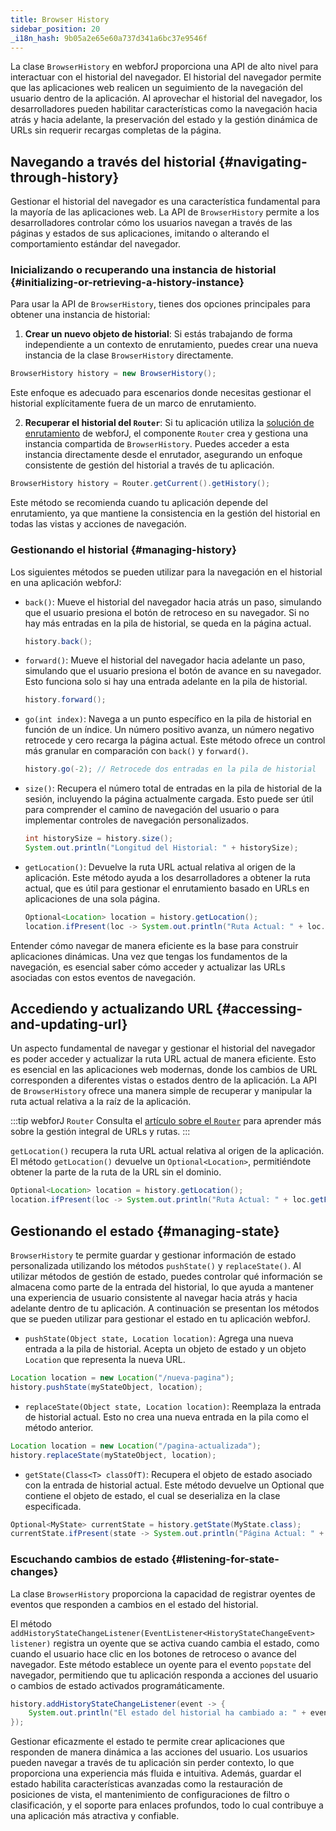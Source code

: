 ```yaml
---
title: Browser History
sidebar_position: 20
_i18n_hash: 9b05a2e65e60a737d341a6bc37e9546f
---
```

<DocChip chip='since' label='24.12' />
<JavadocLink type="foundation" location="com/webforj/router/history/BrowserHistory" top='true'/>

La clase `BrowserHistory` en webforJ proporciona una API de alto nivel para interactuar con el historial del navegador. El historial del navegador permite que las aplicaciones web realicen un seguimiento de la navegación del usuario dentro de la aplicación. Al aprovechar el historial del navegador, los desarrolladores pueden habilitar características como la navegación hacia atrás y hacia adelante, la preservación del estado y la gestión dinámica de URLs sin requerir recargas completas de la página.

## Navegando a través del historial {#navigating-through-history}

Gestionar el historial del navegador es una característica fundamental para la mayoría de las aplicaciones web. La API de `BrowserHistory` permite a los desarrolladores controlar cómo los usuarios navegan a través de las páginas y estados de sus aplicaciones, imitando o alterando el comportamiento estándar del navegador.

### Inicializando o recuperando una instancia de historial {#initializing-or-retrieving-a-history-instance}

Para usar la API de `BrowserHistory`, tienes dos opciones principales para obtener una instancia de historial:

1) **Crear un nuevo objeto de historial**: Si estás trabajando de forma independiente a un contexto de enrutamiento, puedes crear una nueva instancia de la clase `BrowserHistory` directamente.

```java
BrowserHistory history = new BrowserHistory();
```
Este enfoque es adecuado para escenarios donde necesitas gestionar el historial explícitamente fuera de un marco de enrutamiento.

2) **Recuperar el historial del `Router`**: Si tu aplicación utiliza la [solución de enrutamiento](../routing/overview) de webforJ, el componente `Router` crea y gestiona una instancia compartida de `BrowserHistory`. Puedes acceder a esta instancia directamente desde el enrutador, asegurando un enfoque consistente de gestión del historial a través de tu aplicación.

```java
BrowserHistory history = Router.getCurrent().getHistory();
```
Este método se recomienda cuando tu aplicación depende del enrutamiento, ya que mantiene la consistencia en la gestión del historial en todas las vistas y acciones de navegación.

### Gestionando el historial {#managing-history}
Los siguientes métodos se pueden utilizar para la navegación en el historial en una aplicación webforJ:

- `back()`: Mueve el historial del navegador hacia atrás un paso, simulando que el usuario presiona el botón de retroceso en su navegador. Si no hay más entradas en la pila de historial, se queda en la página actual.

  ```java
  history.back();
  ```

- `forward()`: Mueve el historial del navegador hacia adelante un paso, simulando que el usuario presiona el botón de avance en su navegador. Esto funciona solo si hay una entrada adelante en la pila de historial.

  ```java
  history.forward();
  ```

- `go(int index)`: Navega a un punto específico en la pila de historial en función de un índice. Un número positivo avanza, un número negativo retrocede y cero recarga la página actual. Este método ofrece un control más granular en comparación con `back()` y `forward()`.

  ```java
  history.go(-2); // Retrocede dos entradas en la pila de historial
  ```

- `size()`: Recupera el número total de entradas en la pila de historial de la sesión, incluyendo la página actualmente cargada. Esto puede ser útil para comprender el camino de navegación del usuario o para implementar controles de navegación personalizados.

  ```java
  int historySize = history.size();
  System.out.println("Longitud del Historial: " + historySize);
  ```

- `getLocation()`: Devuelve la ruta URL actual relativa al origen de la aplicación. Este método ayuda a los desarrolladores a obtener la ruta actual, que es útil para gestionar el enrutamiento basado en URLs en aplicaciones de una sola página.

  ```java
  Optional<Location> location = history.getLocation();
  location.ifPresent(loc -> System.out.println("Ruta Actual: " + loc.getFullURI()));
  ```

Entender cómo navegar de manera eficiente es la base para construir aplicaciones dinámicas. Una vez que tengas los fundamentos de la navegación, es esencial saber cómo acceder y actualizar las URLs asociadas con estos eventos de navegación.

## Accediendo y actualizando URL {#accessing-and-updating-url}

Un aspecto fundamental de navegar y gestionar el historial del navegador es poder acceder y actualizar la ruta URL actual de manera eficiente. Esto es esencial en las aplicaciones web modernas, donde los cambios de URL corresponden a diferentes vistas o estados dentro de la aplicación. La API de `BrowserHistory` ofrece una manera simple de recuperar y manipular la ruta actual relativa a la raíz de la aplicación.

:::tip webforJ `Router`
Consulta el [artículo sobre el `Router`](../routing/overview) para aprender más sobre la gestión integral de URLs y rutas.
:::

`getLocation()` recupera la ruta URL actual relativa al origen de la aplicación. El método `getLocation()` devuelve un `Optional<Location>`, permitiéndote obtener la parte de la ruta de la URL sin el dominio.

```java
Optional<Location> location = history.getLocation();
location.ifPresent(loc -> System.out.println("Ruta Actual: " + loc.getFullURI()));
```

## Gestionando el estado {#managing-state}

`BrowserHistory` te permite guardar y gestionar información de estado personalizada utilizando los métodos `pushState()` y `replaceState()`. Al utilizar métodos de gestión de estado, puedes controlar qué información se almacena como parte de la entrada del historial, lo que ayuda a mantener una experiencia de usuario consistente al navegar hacia atrás y hacia adelante dentro de tu aplicación. A continuación se presentan los métodos que se pueden utilizar para gestionar el estado en tu aplicación webforJ.

- `pushState(Object state, Location location)`: Agrega una nueva entrada a la pila de historial. Acepta un objeto de estado y un objeto `Location` que representa la nueva URL.

```java
Location location = new Location("/nueva-pagina");
history.pushState(myStateObject, location);
```


- `replaceState(Object state, Location location)`: Reemplaza la entrada de historial actual. Esto no crea una nueva entrada en la pila como el método anterior.

```java
Location location = new Location("/pagina-actualizada");
history.replaceState(myStateObject, location);
```

- `getState(Class<T> classOfT)`: Recupera el objeto de estado asociado con la entrada de historial actual. Este método devuelve un Optional que contiene el objeto de estado, el cual se deserializa en la clase especificada.

```java
Optional<MyState> currentState = history.getState(MyState.class);
currentState.ifPresent(state -> System.out.println("Página Actual: " + state.getViewName()));
```

### Escuchando cambios de estado {#listening-for-state-changes}
La clase `BrowserHistory` proporciona la capacidad de registrar oyentes de eventos que responden a cambios en el estado del historial.

El método `addHistoryStateChangeListener(EventListener<HistoryStateChangeEvent> listener)` registra un oyente que se activa cuando cambia el estado, como cuando el usuario hace clic en los botones de retroceso o avance del navegador. Este método establece un oyente para el evento `popstate` del navegador, permitiendo que tu aplicación responda a acciones del usuario o cambios de estado activados programáticamente.

```java
history.addHistoryStateChangeListener(event -> {
    System.out.println("El estado del historial ha cambiado a: " + event.getLocation().getFullURI());
});
```

Gestionar eficazmente el estado te permite crear aplicaciones que responden de manera dinámica a las acciones del usuario. Los usuarios pueden navegar a través de tu aplicación sin perder contexto, lo que proporciona una experiencia más fluida e intuitiva. Además, guardar el estado habilita características avanzadas como la restauración de posiciones de vista, el mantenimiento de configuraciones de filtro o clasificación, y el soporte para enlaces profundos, todo lo cual contribuye a una aplicación más atractiva y confiable.
